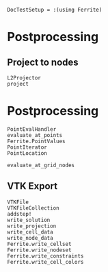 ```@meta
DocTestSetup = :(using Ferrite)
```
# Postprocessing

## Project to nodes
```@docs
L2Projector
project
```


# Postprocessing
```@docs
PointEvalHandler
evaluate_at_points
Ferrite.PointValues
PointIterator
PointLocation
```

```@docs
evaluate_at_grid_nodes
```

## VTK Export
```@docs
VTKFile
VTKFileCollection
addstep!
write_solution
write_projection
write_cell_data
write_node_data
Ferrite.write_cellset
Ferrite.write_nodeset
Ferrite.write_constraints
Ferrite.write_cell_colors
```
